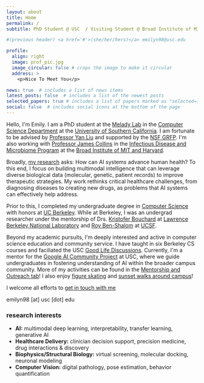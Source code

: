 ```yaml
---
layout: about
title: Home
permalink: /
subtitle: PhD Student @ USC  / Visiting Student @ Broad Institute of MIT & Harvard / B.A. @ UC Berkeley

#(previous header) <a href='#'>(she/her/hers)</a> emilyn98@usc.edu

profile:
  align: right
  image: prof_pic.jpg
  image_circular: false # crops the image to make it circular
  address: >
    <p>Nice To Meet You</p> 

news: true  # includes a list of news items
latest_posts: false  # includes a list of the newest posts
selected_papers: true # includes a list of papers marked as "selected={true}"
social: false  # includes social icons at the bottom of the page
---
```


Hello, I'm Emily. I am a PhD student at the [Melady Lab](https://melady.usc.edu/) in the [Computer Science Department](https://www.cs.usc.edu/) at the [University of Southern California](https://www.usc.edu/). I am fortunate to be advised by [Professor Yan Liu](https://viterbi.usc.edu/directory/faculty/Liu/Yan) and supported by the [NSF GRFP](https://www.nsfgrfp.org/). I'm also working with [Professor James Collins](https://www.collinslab.mit.edu/) in the [Infectious Disease and Microbiome Program](https://www.broadinstitute.org/infectious-disease-microbiome) at the [Broad Institute of MIT and Harvard](https://www.broadinstitute.org/). 

Broadly, [my research](https://eemokey.github.io/publications/) asks: How can AI systems advance human health? To this end, I focus on building multimodal intelligence that can leverage diverse biological data (molecular, genetic, patient records) to improve therapeutic strategies. My work rethinks critical healthcare challenges, from diagnosing diseases to creating new drugs, as problems that AI systems can effectively help address.

Prior to this, I completed my undergraduate degree in [Computer Science](https://eecs.berkeley.edu/academics/undergraduate/cs-ba) with honors at [UC Berkeley](https://www.berkeley.edu/). While at Berkeley, I was an undergrad researcher under the mentorship of Drs. [Kristofer Bouchard](https://bouchardlab.lbl.gov/) at [Lawrence Berkeley National Laboratory](https://www.lbl.gov/) and [Roy Ben-Shalom](https://roybens.faculty.ucdavis.edu/) at [UCSF](https://www.ucsf.edu/).

Beyond my academic pursuits, I'm deeply interested and active in computer science education and community service. I have taught in six Berkeley CS courses and faciliated the USC [Good Life Discussions](https://stem-ed.usc.edu/our-research/eerp/ethos-project/). Currently, I'm a mentor for the [Google AI Community Project](https://viterbik12.usc.edu/ai-community-project/) at USC, where we guide undergraduates in fostering understanding of AI within the broader campus community. More of my activities can be found in the [Mentorship and Outreach tab](https://eemokey.github.io/mentorship/)! I also enjoy [figure skating](https://eemokey.github.io/blog/category/figure-skating/) and [sunset walks around campus](https://eemokey.github.io/blog/category/photography/)!


I welcome all efforts to [get in touch with me](https://eemokey.github.io/contact/)

emilyn98 [at] usc [dot] edu

### research interests 

* **AI:** multimodal deep learning, interpretability, transfer learning, generative AI
* **Healthcare Delivery:** clinician decision support, precision medicine, drug interactions & discovery
* **Biophysics/Structural Biology:** virtual screening, molecular docking, neuronal modeling
* **Computer Vision:** digital pathology, pose estimation, behavior quantification